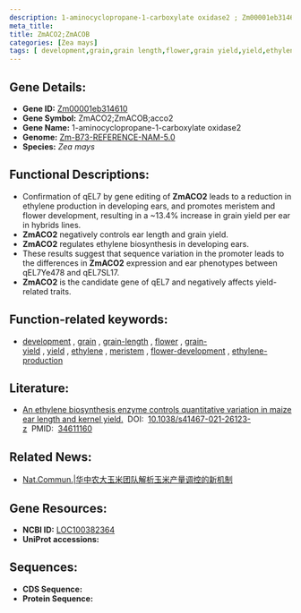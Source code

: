 ```yaml
---
description: 1-aminocyclopropane-1-carboxylate oxidase2 ; Zm00001eb314610 ; Zea mays
meta_title:
title: ZmACO2;ZmACOB
categories: [Zea mays]
tags: [ development,grain,grain length,flower,grain yield,yield,ethylene,meristem,flower development,ethylene production ]
---
```


## Gene Details:
- **Gene ID:**	[Zm00001eb314610](https://www.maizegdb.org/gene_center/gene/Zm00001eb314610)
- **Gene Symbol:** ZmACO2;ZmACOB;acco2
- **Gene Name:** 1-aminocyclopropane-1-carboxylate oxidase2
- **Genome:** [Zm-B73-REFERENCE-NAM-5.0](https://www.maizegdb.org/genome/assembly/Zm-B73-REFERENCE-NAM-5.0)
- **Species:** *Zea mays*

## Functional Descriptions:
   - Confirmation of qEL7 by gene editing of **ZmACO2** leads to a reduction in ethylene production in developing ears, and promotes meristem and flower development, resulting in a ~13.4% increase in grain yield per ear in hybrids lines. 
   - **ZmACO2** negatively controls ear length and grain yield.
   - **ZmACO2** regulates ethylene biosynthesis in developing ears.
   - These results suggest that sequence variation in the promoter leads to the differences in **ZmACO2** expression and ear phenotypes between qEL7Ye478 and qEL7SL17.
   - **ZmACO2** is the candidate gene of qEL7 and negatively affects yield-related traits.

## Function-related keywords:
- [development](/tags/development/)&nbsp;,&nbsp;[grain](/tags/grain/)&nbsp;,&nbsp;[grain-length](/tags/grain-length/)&nbsp;,&nbsp;[flower](/tags/flower/)&nbsp;,&nbsp;[grain-yield](/tags/grain-yield/)&nbsp;,&nbsp;[yield](/tags/yield/)&nbsp;,&nbsp;[ethylene](/tags/ethylene/)&nbsp;,&nbsp;[meristem](/tags/meristem/)&nbsp;,&nbsp;[flower-development](/tags/flower-development/)&nbsp;,&nbsp;[ethylene-production](/tags/ethylene-production/)

## Literature:
   - [An ethylene biosynthesis enzyme controls quantitative variation in maize ear length and kernel yield.]( https://www.nature.com/articles/s41467-021-26123-z#Sec2)&nbsp;&nbsp;DOI:&nbsp;&nbsp;[10.1038/s41467-021-26123-z](https://www.nature.com/articles/s41467-021-26123-z#Sec2)&nbsp;&nbsp;PMID:&nbsp;&nbsp;[34611160](https://pubmed.ncbi.nlm.nih.gov/34611160/)

## Related News:
   - [Nat.Commun.|华中农大玉米团队解析玉米产量调控的新机制](https://mp.weixin.qq.com/s?__biz=MzIyOTY2NDYyNQ==&mid=2247524926&idx=4&sn=d6f01fe9684d4a8304299355d5bb3a6d&chksm=e8bd1020dfca99365e20b13ba4c91c2027b0b7e6be700af027335c045432cfb900ab02f8f364&scene=27#wechat_redirect)

## Gene Resources:
- **NCBI ID:** [LOC100382364](https://www.ncbi.nlm.nih.gov/gene/?term=LOC100382364)
- **UniProt accessions:** [](https://www.uniprot.org/uniprotkb//entry)



## Sequences:
- **CDS Sequence:**
- **Protein Sequence:**
